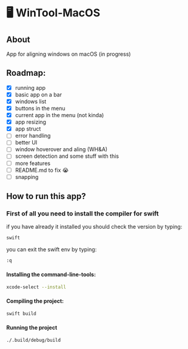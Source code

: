 # 🖥️ WinTool-MacOS
## About
App for aligning windows on macOS (in progress)
## Roadmap:
- [x] running app
- [x] basic app on a bar
- [x] windows list
- [x] buttons in the menu
- [x] current app in the menu (not kinda)
- [x] app resizing
- [x] app struct
- [ ] error handling
- [ ] better UI
- [ ] window hoverover and aling (WH&A)
- [ ] screen detection and some stuff with this
- [ ] more features
- [ ] README.md to fix 😭
- [ ] snapping
## How to run this app?
### First of all you need to install the compiler for swift
if you have already it installed you should check the version by typing:
```zsh
swift
```
you can exit the swift env by typing:
```zsh
:q
```
#### Installing the command-line-tools:
```zsh
xcode-select --install
```
#### Compiling the project:
```zsh
swift build
```
#### Running the project
```zsh
./.build/debug/build
```
